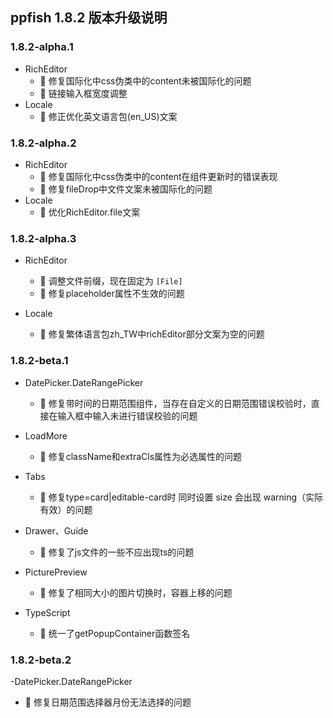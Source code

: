 ## ppfish 1.8.2 版本升级说明

### 1.8.2-alpha.1
- RichEditor
  - 🐛 修复国际化中css伪类中的content未被国际化的问题
  - 🔨 链接输入框宽度调整
- Locale
  - 🔨 修正优化英文语言包(en_US)文案

### 1.8.2-alpha.2
- RichEditor
  - 🐛 修复国际化中css伪类中的content在组件更新时的错误表现
  - 🐛 修复fileDrop中文件文案未被国际化的问题
- Locale
  - 🔨 优化RichEditor.file文案

### 1.8.2-alpha.3
- RichEditor
  - 🔨 调整文件前缀，现在固定为 `[File] `
  - 🐛 修复placeholder属性不生效的问题

- Locale
  - 🐛 修复繁体语言包zh_TW中richEditor部分文案为空的问题

### 1.8.2-beta.1
- DatePicker.DateRangePicker
  - 🐛 修复带时间的日期范围组件，当存在自定义的日期范围错误校验时，直接在输入框中输入未进行错误校验的问题
- LoadMore
  - 🐛 修复className和extraCls属性为必选属性的问题
- Tabs
  - 🐛 修复type=card|editable-card时 同时设置 size 会出现 warning（实际有效）的问题
- Drawer、Guide
  - 🐛 修复了js文件的一些不应出现ts的问题
- PicturePreview
  - 🐛 修复了相同大小的图片切换时，容器上移的问题

- TypeScript
  - 🐛 统一了getPopupContainer函数签名

### 1.8.2-beta.2
-DatePicker.DateRangePicker
  - 🐛 修复日期范围选择器月份无法选择的问题

  